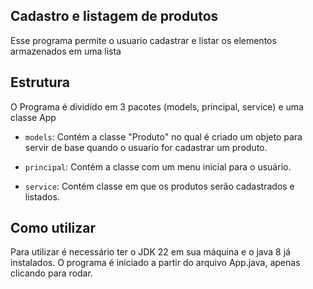 ## Cadastro e listagem de produtos
Esse programa permite o usuario cadastrar e listar os elementos armazenados em uma lista 



## Estrutura

O Programa é dividído em 3 pacotes (models, principal, service) e uma classe App

- `models`: Contém a classe "Produto" no qual é criado um objeto para servir de base quando o usuario for cadastrar um produto.
- `principal`: Contém a classe com um menu inicial para o usuário.

- `service`: Contém classe em que os produtos serão cadastrados e listados. 

## Como utilizar

Para utilizar é necessário ter o JDK 22 em sua máquina e o java 8 já instalados. O programa é iniciado a partir do arquivo App.java, apenas clicando para rodar. 

